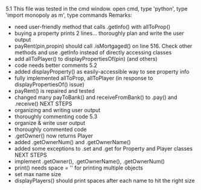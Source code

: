 5.1
This file was tested in the cmd window.
open cmd, type 'python', type 'import monopoly as m', type commands
Remarks:
- need user-friendly method that calls .getInfo() with allToProp()
- buying a property prints 2 lines... thoroughly plan and write the user output
- payRent(pin,propin) should call .isMortgaged() on line 516. Check other methods and use .getInfo instead of directly accessing classes
- add allToPlayer() to displayPropertiesOf(pin) (and others)
- code needs better comments
5.2
- added displayProperty() as easily-accessible way to see property info
- fully implemented allToProp, allToPlayer (in response to displayPropertiesOf() issue)
- payRent() is repaired and tested
- changed many payToBank() and receiveFromBank() to .pay() and .receive()
NEXT STEPS
- organizing and writing user output
- thoroughly commenting code
5.3
- organize & write user output
- thoroughly commented code
- .getOwner() now returns Player
- added .getOwnerNum() and .getOwnerName()
- added some exceptions to .set and .get for Property and Player classes
NEXT STEPS
- implement .getOwner(), .getOwnerName(), .getOwnerNum()
- print() needs space = '' for printing multiple objects
- set max name size
- displayPlayers() should print spaces after each name to hit the right size
